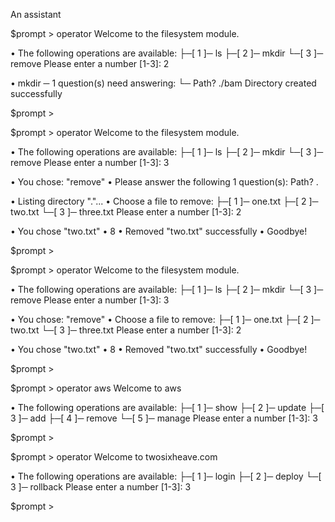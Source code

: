An assistant

$prompt > operator
Welcome to the filesystem module.

 • The following operations are available:
 ├─[ 1 ]─ ls
 ├─[ 2 ]─ mkdir
 └─[ 3 ]─ remove
Please enter a number [1-3]: 2

 • mkdir ─ 1 question(s) need answering:
 └─ Path? ./bam
Directory created successfully

$prompt >



$prompt > operator
Welcome to the filesystem module.

 • The following operations are available:
 ├─[ 1 ]─ ls
 ├─[ 2 ]─ mkdir
 └─[ 3 ]─ remove
Please enter a number [1-3]: 3
 
 • You chose: "remove"
 • Please answer the following 1 question(s):
Path? .

 • Listing directory "."...
 • Choose a file to remove:
 ├─[ 1 ]─ one.txt
 ├─[ 2 ]─ two.txt
 └─[ 3 ]─ three.txt
Please enter a number [1-3]: 2

 • You chose "two.txt"
 • 8
 • Removed "two.txt" successfully
 • Goodbye!

$prompt >




$prompt > operator
Welcome to the filesystem module.

 • The following operations are available:
 ├─[ 1 ]─ ls
 ├─[ 2 ]─ mkdir
 └─[ 3 ]─ remove
Please enter a number [1-3]: 3
 
 • You chose: "remove"
 • Choose a file to remove:
 ├─[ 1 ]─ one.txt
 ├─[ 2 ]─ two.txt
 └─[ 3 ]─ three.txt
Please enter a number [1-3]: 2

 • You chose "two.txt"
 • 8
 • Removed "two.txt" successfully
 • Goodbye!

$prompt >






$prompt > operator aws
Welcome to aws

 • The following operations are available:
 ├─[ 1 ]─ show
 ├─[ 2 ]─ update
 ├─[ 3 ]─ add
 ├─[ 4 ]─ remove
 └─[ 5 ]─ manage
Please enter a number [1-3]: 3
 
$prompt >




$prompt > operator
Welcome to twosixheave.com

 • The following operations are available:
 ├─[ 1 ]─ login
 ├─[ 2 ]─ deploy
 └─[ 3 ]─ rollback
Please enter a number [1-3]: 3
 
$prompt >